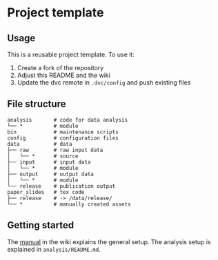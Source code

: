 # Project template

## Usage

This is a reusable project template.
To use it:

1. Create a fork of the repository
2. Adjust this README and the wiki
3. Update the dvc remote in `.dvc/config` and push existing files

## File structure

```
analysis       # code for data analysis
└── *          # module
bin            # maintenance scripts
config         # configuration files
data           # data
├── raw        # raw input data
│   └── *      # source
├── input      # input data
│   └── *      # module
├── output     # output data
│   └── *      # module
└── release    # publication output
paper_slides   # tex code
├── release    # -> /data/release/
└── *          # manually created assets
```

## Getting started

The [manual](wiki/Introduction) in the wiki explains the general setup.
The analysis setup is explained in `analysis/README.md`.
